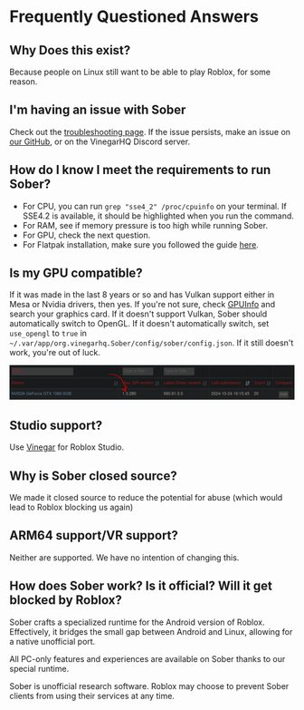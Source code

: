 # Frequently Questioned Answers


## Why Does this exist?
Because people on Linux still want to be able to play Roblox, for some reason.



## I'm having an issue with Sober
Check out the [troubleshooting page](../Troubleshooting/index.md). If the issue persists, make an issue on [our GitHub](https://github.com/vinegarhq/sober), or on the VinegarHQ Discord server.



## How do I know I meet the requirements to run Sober?
- For CPU, you can run `grep "sse4_2" /proc/cpuinfo` on your terminal. If SSE4.2 is available, it should be highlighted when you run the command.
- For RAM, see if memory pressure is too high while running Sober.
- For GPU, check the next question.
- For Flatpak installation, make sure you followed the guide [here](https://flathub.org/setup).



## Is my GPU compatible?
If it was made in the last 8 years or so and has Vulkan support either in Mesa or Nvidia drivers, then yes. If you're not sure, check [GPUInfo](https://vulkan.gpuinfo.org/) and search your graphics card. If it doesn't support Vulkan, Sober should automatically switch to OpenGL. If it doesn't automatically switch, set `use_opengl` to `true` in `~/.var/app/org.vinegarhq.Sober/config/sober/config.json`. If it still doesn't work, you're out of luck.

![Vulkan Supported](./vulkaninfo.png)



## Studio support?
Use [Vinegar](https://vinegarhq.org/) for Roblox Studio.



## Why is Sober closed source?
We made it closed source to reduce the potential for abuse (which would lead to Roblox blocking us again)



## ARM64 support/VR support?
Neither are supported. We have no intention of changing this.



## How does Sober work? Is it official? Will it get blocked by Roblox?
Sober crafts a specialized runtime for the Android version of Roblox. Effectively, it bridges the small gap between Android and Linux, allowing for a native unofficial port. 

All PC-only features and experiences are available on Sober thanks to our special runtime.

Sober is unofficial research software. Roblox may choose to prevent Sober clients from using their services at any time.
